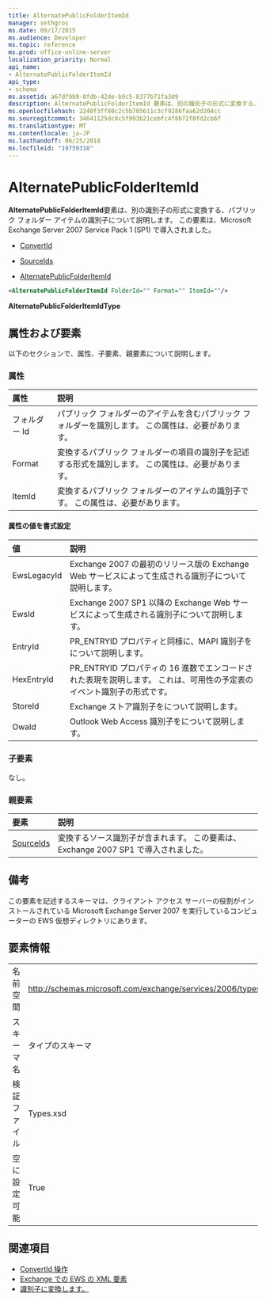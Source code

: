 ```yaml
---
title: AlternatePublicFolderItemId
manager: sethgros
ms.date: 09/17/2015
ms.audience: Developer
ms.topic: reference
ms.prod: office-online-server
localization_priority: Normal
api_name:
- AlternatePublicFolderItemId
api_type:
- schema
ms.assetid: a67df9b9-8fdb-42de-b9c5-8377b71fa3d9
description: AlternatePublicFolderItemId 要素は、別の識別子の形式に変換する、パブリック フォルダー アイテムの識別子について説明します。 この要素は、Microsoft Exchange Server 2007 Service Pack 1 (SP1) で導入されました。
ms.openlocfilehash: 2240f3ff80c2c5b705611c3cf9286faa62d204cc
ms.sourcegitcommit: 34041125dc8c5f993b21cebfc4f8b72f0fd2cb6f
ms.translationtype: MT
ms.contentlocale: ja-JP
ms.lasthandoff: 06/25/2018
ms.locfileid: "19759318"
---
```

# <a name="alternatepublicfolderitemid"></a>AlternatePublicFolderItemId

**AlternatePublicFolderItemId**要素は、別の識別子の形式に変換する、パブリック フォルダー アイテムの識別子について説明します。 この要素は、Microsoft Exchange Server 2007 Service Pack 1 (SP1) で導入されました。 
  
- [ConvertId](convertid.md)
  
- [SourceIds](sourceids.md)
  
- [AlternatePublicFolderItemId](alternatepublicfolderitemid.md)
  
```xml
<AlternatePublicFolderItemId FolderId="" Format="" ItemId=""/>
```

 **AlternatePublicFolderItemIdType**
## <a name="attributes-and-elements"></a>属性および要素

以下のセクションで、属性、子要素、親要素について説明します。
  
### <a name="attributes"></a>属性

|**属性**|**説明**|
|:-----|:-----|
|フォルダー Id  <br/> |パブリック フォルダーのアイテムを含むパブリック フォルダーを識別します。 この属性は、必要があります。  <br/> |
|Format  <br/> |変換するパブリック フォルダーの項目の識別子を記述する形式を識別します。 この属性は、必要があります。  <br/> |
|ItemId  <br/> |変換するパブリック フォルダーのアイテムの識別子です。 この属性は、必要があります。  <br/> |
   
#### <a name="format-attribute-values"></a>属性の値を書式設定

|**値**|**説明**|
|:-----|:-----|
|EwsLegacyId  <br/> |Exchange 2007 の最初のリリース版の Exchange Web サービスによって生成される識別子について説明します。  <br/> |
|EwsId  <br/> |Exchange 2007 SP1 以降の Exchange Web サービスによって生成される識別子について説明します。  <br/> |
|EntryId  <br/> |PR_ENTRYID プロパティと同様に、MAPI 識別子をについて説明します。  <br/> |
|HexEntryId  <br/> |PR_ENTRYID プロパティの 16 進数でエンコードされた表現を説明します。 これは、可用性の予定表のイベント識別子の形式です。  <br/> |
|StoreId  <br/> |Exchange ストア識別子をについて説明します。  <br/> |
|OwaId  <br/> |Outlook Web Access 識別子をについて説明します。  <br/> |
   
### <a name="child-elements"></a>子要素

なし。
  
### <a name="parent-elements"></a>親要素

|**要素**|**説明**|
|:-----|:-----|
|[SourceIds](sourceids.md) <br/> |変換するソース識別子が含まれます。 この要素は、Exchange 2007 SP1 で導入されました。  <br/> |
   
## <a name="remarks"></a>備考

この要素を記述するスキーマは、クライアント アクセス サーバーの役割がインストールされている Microsoft Exchange Server 2007 を実行しているコンピューターの EWS 仮想ディレクトリにあります。
  
## <a name="element-information"></a>要素情報

|||
|:-----|:-----|
|名前空間  <br/> |http://schemas.microsoft.com/exchange/services/2006/types  <br/> |
|スキーマ名  <br/> |タイプのスキーマ  <br/> |
|検証ファイル  <br/> |Types.xsd  <br/> |
|空に設定可能  <br/> |True  <br/> |
   
## <a name="see-also"></a>関連項目

- [ConvertId 操作](convertid-operation.md)
- [Exchange での EWS の XML 要素](ews-xml-elements-in-exchange.md)
- [識別子に変換します。](http://msdn.microsoft.com/library/a5391746-b6ef-4f48-8fc8-8255258651aa%28Office.15%29.aspx)

